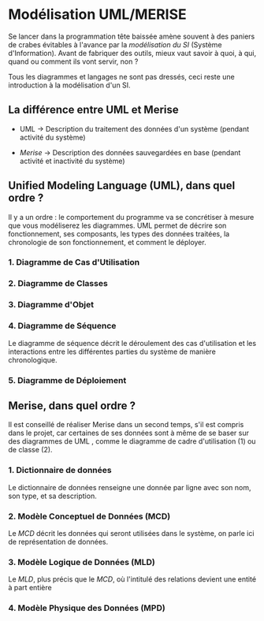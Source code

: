 # Modélisation UML/MERISE

Se lancer dans la programmation tête baissée amène souvent à des paniers de crabes évitables à l'avance par la *modélisation du SI* (Système d'Information). Avant de fabriquer des outils, mieux vaut savoir à quoi, à qui, quand ou comment ils vont servir, non ?

Tous les diagrammes et langages ne sont pas dressés, ceci reste une introduction à la modélisation d'un SI. 

## La différence entre UML et Merise

- UML -> Description du traitement des données d'un système (pendant activité du système)

- *Merise* -> Description des données sauvegardées en base (pendant activité et inactivité du système)

## Unified Modeling Language (UML), dans quel ordre ?

Il y a un ordre : le comportement du programme va se concrétiser à mesure que vous modéliserez les diagrammes. UML permet de décrire son fonctionnement, ses composants, les types des données traitées, la chronologie de son fonctionnement, et comment le déployer.

### 1. Diagramme de Cas d'Utilisation

### 2. Diagramme de Classes

### 3. Diagramme d'Objet

### 4. Diagramme de Séquence

Le diagramme de séquence décrit le déroulement des cas d'utilisation et les interactions entre les différentes parties du système de manière chronologique. 

### 5. Diagramme de Déploiement

## Merise, dans quel ordre ?

Il est conseillé de réaliser Merise dans un second temps, s'il est compris dans le projet, car certaines de ses données sont à même de se baser sur des diagrammes de UML , comme le diagramme de cadre d'utilisation (1) ou de classe (2).

### 1. Dictionnaire de données

Le dictionnaire de données renseigne une donnée par ligne avec son nom, son type, et sa description.

### 2. Modèle Conceptuel de Données (MCD)

Le *MCD* décrit les données qui seront utilisées dans le système, on parle ici de représentation de données.

### 3. Modèle Logique de Données (MLD)

Le *MLD*, plus précis que le *MCD*, où l'intitulé des relations devient une entité à part entière

### 4. Modèle Physique des Données (MPD)
